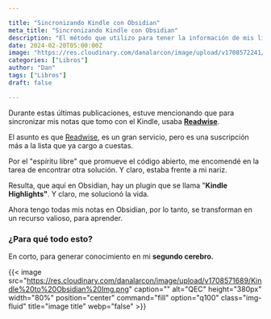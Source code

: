 ```yaml
---

title: "Sincronizando Kindle con Obsidian"
meta_title: "Sincronizando Kindle con Obsidian"
description: "El método que utilizo para tener la información de mis libros como recurso de aprendizaje"
date: 2024-02-20T05:00:00Z
image: "https://res.cloudinary.com/danalarcon/image/upload/v1708572241/Sincronizando%20Kindle%20con%20Obsidian.png"
categories: ["Libros"]
author: "Dan"
tags: ["Libros"]
draft: false

---
```


Durante estas últimas publicaciones, estuve mencionando que para sincronizar mis notas que tomo con el Kindle, usaba **[Readwise](https://readwise.io/)**. 

El asunto es que [Readwise](https://readwise.io/), es un gran servicio, pero es una suscripción más a la lista que ya cargo a cuestas.

Por el "espíritu libre" que promueve el código abierto, me encomendé en la tarea de encontrar otra solución. Y claro, estaba frente a mi nariz.

Resulta, que aquí en Obsidian, hay un plugin que se llama "**Kindle Highlights"**. Y claro, me solucionó la vida.

Ahora tengo todas mis notas en Obsidian, por lo tanto, se transforman en un recurso valioso, para aprender. 

### ¿Para qué todo esto?

En corto, para generar conocimiento en mi **segundo cerebro.**

{{< image src="https://res.cloudinary.com/danalarcon/image/upload/v1708571689/Kindle%20to%20Obsidian%20Img.png" caption="" alt="QEC" height="380px" width="80%" position="center" command="fill" option="q100" class="img-fluid" title="image title"  webp="false" >}}
